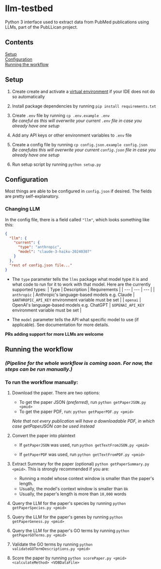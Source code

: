 # llm-testbed

Python 3 interface used to extract data from PubMed publications using LLMs, part of the PubLLican project.

## Contents

[Setup](#setup)
<br />
[Configuration](#configuration)
<br />
[Running the workflow](#running-the-workflow)
<br />

## Setup

1.  Create create and activate a [virtual environment](https://docs.python.org/3/library/venv.html) if your IDE does not do so automatically

2.  Install package dependencies by running `pip install requirements.txt`

3.  Create `.env` file by running `cp .env.example .env`
    <br />_Be careful as this will overwrite your current `.env` file in case you already have one setup_

4.  Add any API keys or other environment variables to `.env` file

5.  Create a config file by running `cp config.json.example config.json`
    <br />_Be carefulas this will overwrite your current `config.json` file in case you already have one setup_

6.  Run setup script by running `python setup.py`

## Configuration

Most things are able to be configured in `config.json` if desired. The fields are pretty self-explanatory.

### Changing LLM

In the config file, there is a field called `"llm"`, which looks something like this:

```json
{
  "llm": {
    "current": {
      "type": "anthropic",
      "model": "claude-3-haiku-20240307"
    }
  },
  "rest of config.json file..."
}
```

-   The `type` parameter tells the `llms` package what model type it is and what code to run for it to work with that model. Here are the currently supported types:
    | Type | Description | Requirements |
    | --- | --- | --- |
    | `anthropic` | Anthropic's language-based models e.g. Claude | `$ANTHROPIC_API_KEY` environment variable must be set |
    | `openai` | OpenAI's language-based models e.g. ChatGPT | `$OPENAI_API_KEY` environment variable must be set |

-   The `model` parameter tells the API what specific model to use (if applicable). See documentation for more details.

**PRs adding support for more LLMs are welcome**

## Running the workflow

### **_(Pipeline for the whole workflow is coming soon. For now, the steps can be run manually.)_**

### To run the workflow manually:

1.  Download the paper. There are two options:

    -   To get the paper JSON _(preferred)_, run `python getPaperJSON.py <pmid>`
    -   To get the paper PDF, run: `python getPaperPDF.py <pmid>`

    _Note that not every publication will have a downloadable PDF, in which case getPaperJSON can be used instead_

2.  Convert the paper into plaintext

    -   If `getPaperJSON` was used, run `python getTextFromJSON.py <pmid>`

    -   If `getPaperPDF` was used, run `python getTextFromPDF.py <pmid>`
3.  Extract Summary for the paper (optional) `python getPaperSummary.py <pmid>`. This is strongly recommended if you are:
    -   Running a model whose context window is smaller than the paper's length.
    -   Usually, the model's context window is smaller than `8k`
    -   Usually, the paper's length is more than `10,000` words

4.  Query the LLM for the paper's species by running `python getPaperSpecies.py <pmid>`

5.  Query the LLM for the paper's genes by running `python getPaperGeness.py <pmid>`

6.  Query the LLM for the paper's GO terms by running `python getPaperGOTerms.py <pmid>`

7.  Validate the GO terms by running `python validateGOTermDescriptions.py <pmid>`

8.  Score the paper by running `python scorePaper.py <pmid> <calculateMethod> <VDBDataFile>`
